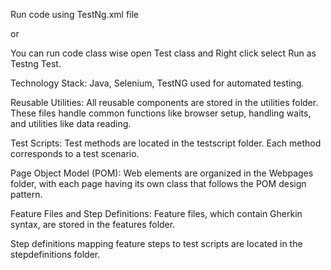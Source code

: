 Run code using TestNg.xml file 

or 

You can run code class wise
open Test class and Right click select Run as Testng Test.

Technology Stack:
Java, Selenium, TestNG used for automated testing.

Reusable Utilities:
All reusable components are stored in the utilities folder. These files handle common functions like browser setup, handling waits, and utilities like data reading.

Test Scripts:
Test methods are located in the testscript folder. Each method corresponds to a test scenario.

Page Object Model (POM):
Web elements are organized in the Webpages folder, with each page having its own class that follows the POM design pattern.

Feature Files and Step Definitions:
Feature files, which contain Gherkin syntax, are stored in the features folder.

Step definitions mapping feature steps to test scripts are located in the stepdefinitions folder.
